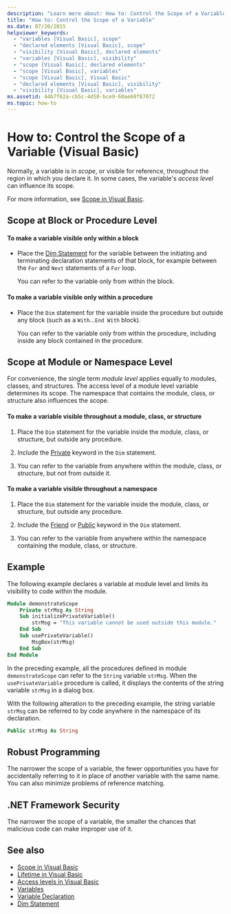 ```yaml
---
description: "Learn more about: How to: Control the Scope of a Variable (Visual Basic)"
title: "How to: Control the Scope of a Variable"
ms.date: 07/20/2015
helpviewer_keywords: 
  - "variables [Visual Basic], scope"
  - "declared elements [Visual Basic], scope"
  - "visibility [Visual Basic], declared elements"
  - "variables [Visual Basic], visibility"
  - "scope [Visual Basic], declared elements"
  - "scope [Visual Basic], variables"
  - "scope [Visual Basic], Visual Basic"
  - "declared elements [Visual Basic], visibility"
  - "visibility [Visual Basic], variables"
ms.assetid: 44b7f62a-cb5c-4d50-bce9-60ae68f87072
ms.topic: how-to
---
```

# How to: Control the Scope of a Variable (Visual Basic)

Normally, a variable is in *scope*, or visible for reference, throughout the region in which you declare it. In some cases, the variable's *access level* can influence its scope.  
  
 For more information, see [Scope in Visual Basic](scope.md).  
  
## Scope at Block or Procedure Level  
  
#### To make a variable visible only within a block  
  
- Place the [Dim Statement](../../../language-reference/statements/dim-statement.md) for the variable between the initiating and terminating declaration statements of that block, for example between the `For` and `Next` statements of a `For` loop.  
  
     You can refer to the variable only from within the block.  
  
#### To make a variable visible only within a procedure  
  
- Place the `Dim` statement for the variable inside the procedure but outside any block (such as a `With`...`End With` block).  
  
     You can refer to the variable only from within the procedure, including inside any block contained in the procedure.  
  
## Scope at Module or Namespace Level  

 For convenience, the single term *module level* applies equally to modules, classes, and structures. The access level of a module level variable determines its scope. The namespace that contains the module, class, or structure also influences the scope.  
  
#### To make a variable visible throughout a module, class, or structure  
  
1. Place the `Dim` statement for the variable inside the module, class, or structure, but outside any procedure.  
  
2. Include the [Private](../../../language-reference/modifiers/private.md) keyword in the `Dim` statement.  
  
3. You can refer to the variable from anywhere within the module, class, or structure, but not from outside it.  
  
#### To make a variable visible throughout a namespace  
  
1. Place the `Dim` statement for the variable inside the module, class, or structure, but outside any procedure.  
  
2. Include the [Friend](../../../language-reference/modifiers/friend.md) or [Public](../../../language-reference/modifiers/public.md) keyword in the `Dim` statement.  
  
3. You can refer to the variable from anywhere within the namespace containing the module, class, or structure.  
  
## Example  

 The following example declares a variable at module level and limits its visibility to code within the module.  
  
```vb  
Module demonstrateScope  
    Private strMsg As String  
    Sub initializePrivateVariable()  
        strMsg = "This variable cannot be used outside this module."  
    End Sub  
    Sub usePrivateVariable()  
        MsgBox(strMsg)  
    End Sub  
End Module  
```  
  
 In the preceding example, all the procedures defined in module `demonstrateScope` can refer to the `String` variable `strMsg`. When the `usePrivateVariable` procedure is called, it displays the contents of the string variable `strMsg` in a dialog box.  
  
 With the following alteration to the preceding example, the string variable `strMsg` can be referred to by code anywhere in the namespace of its declaration.  
  
```vb  
Public strMsg As String  
```  
  
## Robust Programming  

 The narrower the scope of a variable, the fewer opportunities you have for accidentally referring to it in place of another variable with the same name. You can also minimize problems of reference matching.  
  
## .NET Framework Security  

 The narrower the scope of a variable, the smaller the chances that malicious code can make improper use of it.  
  
## See also

- [Scope in Visual Basic](scope.md)
- [Lifetime in Visual Basic](lifetime.md)
- [Access levels in Visual Basic](access-levels.md)
- [Variables](../variables/index.md)
- [Variable Declaration](../variables/variable-declaration.md)
- [Dim Statement](../../../language-reference/statements/dim-statement.md)

